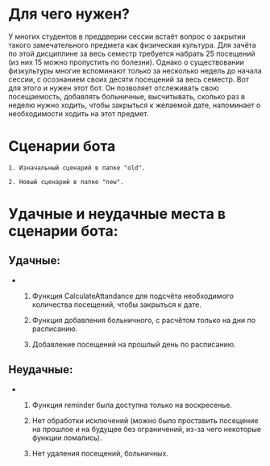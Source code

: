
# Для чего нужен?

У многих студентов в преддверии сессии встаёт вопрос о закрытии такого
замечательного предмета как физическая культура. Для зачёта по этой
дисциплине за весь семестр требуется набрать 25 посещений (из них 15
можно пропустить по болезни). Однако о существовании физкультуры многие
вспоминают только за несколько недель до начала сессии, с осознанием
своих десяти посещений за весь семестр. Вот для этого и нужен этот бот.
Он позволяет отслеживать свою посещаемость, добавлять больничные,
высчитывать, сколько раз в неделю нужно ходить, чтобы закрыться к
желаемой дате, напоминает о необходимости ходить на этот предмет.

# Сценарии бота

    1. Изначальный сценарий в папке "old".

    2. Новый сценарий в папке "new". 

# Удачные и неудачные места в сценарии бота:

## Удачные:
    
-   1. Функция CalculateAttandance для подсчёта необходимого количества посещений, чтобы закрыться к дате.

    2. Функция добавления больничного, с расчётом только на дни по расписанию.

    3. Добавление посещений на прошлый день по расписанию.

## Неудачные:

-   1. Функция reminder была доступна только на воскресенье.

    2. Нет обработки исключений (можно было проставить посещение на прошлое и на будущее без ограничений, из-за чего некоторые функции ломались).

    3. Нет удаления посещений, больничных.
